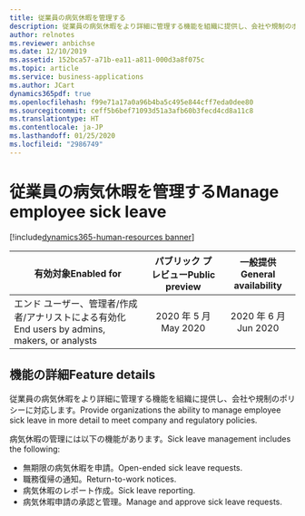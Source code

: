 ```yaml
---
title: 従業員の病気休暇を管理する
description: 従業員の病気休暇をより詳細に管理する機能を組織に提供し、会社や規制のポリシーに対応します。
author: relnotes
ms.reviewer: anbichse
ms.date: 12/10/2019
ms.assetid: 152bca57-a71b-ea11-a811-000d3a8f075c
ms.topic: article
ms.service: business-applications
ms.author: JCart
dynamics365pdf: true
ms.openlocfilehash: f99e71a17a0a96b4ba5c495e844cff7eda0dee80
ms.sourcegitcommit: ceff5b6bef71093d51a3afb60b3fecd4cd8a11c8
ms.translationtype: HT
ms.contentlocale: ja-JP
ms.lasthandoff: 01/25/2020
ms.locfileid: "2986749"
---
```

# <a name="manage-employee-sick-leave"></a><span data-ttu-id="71ee0-103">従業員の病気休暇を管理する</span><span class="sxs-lookup"><span data-stu-id="71ee0-103">Manage employee sick leave</span></span>
[!include[dynamics365-human-resources banner](../includes/dynamics365-human-resources.md)]

| <span data-ttu-id="71ee0-104">有効対象</span><span class="sxs-lookup"><span data-stu-id="71ee0-104">Enabled for</span></span>    |  <span data-ttu-id="71ee0-105">パブリック プレビュー</span><span class="sxs-lookup"><span data-stu-id="71ee0-105">Public preview</span></span> | <span data-ttu-id="71ee0-106">一般提供</span><span class="sxs-lookup"><span data-stu-id="71ee0-106">General availability</span></span> | 
| ---------- | :----------: |:----------: |
|<span data-ttu-id="71ee0-107">エンド ユーザー、管理者/作成者/アナリストによる有効化</span><span class="sxs-lookup"><span data-stu-id="71ee0-107">End users by admins, makers, or analysts</span></span>|<span data-ttu-id="71ee0-108">2020 年 5 月</span><span class="sxs-lookup"><span data-stu-id="71ee0-108">May 2020</span></span>| <span data-ttu-id="71ee0-109">2020 年 6 月</span><span class="sxs-lookup"><span data-stu-id="71ee0-109">Jun 2020</span></span>|






## <a name="feature-details"></a><span data-ttu-id="71ee0-110">機能の詳細</span><span class="sxs-lookup"><span data-stu-id="71ee0-110">Feature details</span></span>
<!--feature detail start -->
<span data-ttu-id="71ee0-111">従業員の病気休暇をより詳細に管理する機能を組織に提供し、会社や規制のポリシーに対応します。</span><span class="sxs-lookup"><span data-stu-id="71ee0-111">Provide organizations the ability to manage employee sick leave in more detail to meet company and regulatory policies.</span></span>

<span data-ttu-id="71ee0-112">病気休暇の管理には以下の機能があります。</span><span class="sxs-lookup"><span data-stu-id="71ee0-112">Sick leave management includes the following:</span></span>  

- <span data-ttu-id="71ee0-113">無期限の病気休暇を申請。</span><span class="sxs-lookup"><span data-stu-id="71ee0-113">Open-ended sick leave requests.</span></span>
- <span data-ttu-id="71ee0-114">職務復帰の通知。</span><span class="sxs-lookup"><span data-stu-id="71ee0-114">Return-to-work notices.</span></span>
- <span data-ttu-id="71ee0-115">病気休暇のレポート作成。</span><span class="sxs-lookup"><span data-stu-id="71ee0-115">Sick leave reporting.</span></span>
- <span data-ttu-id="71ee0-116">病気休暇申請の承認と管理。</span><span class="sxs-lookup"><span data-stu-id="71ee0-116">Manage and approve sick leave requests.</span></span>


<!--feature detail end -->









